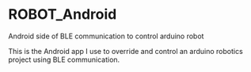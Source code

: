 # ROBOT_Android
Android side of BLE communication to control arduino robot

This is the Android app I use to override and control an arduino robotics project using BLE communication.
